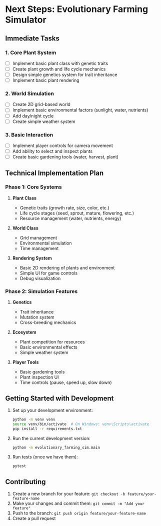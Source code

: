 # Next Steps: Evolutionary Farming Simulator

## Immediate Tasks

### 1. Core Plant System
- [ ] Implement basic plant class with genetic traits
- [ ] Create plant growth and life cycle mechanics
- [ ] Design simple genetics system for trait inheritance
- [ ] Implement basic plant rendering

### 2. World Simulation
- [ ] Create 2D grid-based world
- [ ] Implement basic environmental factors (sunlight, water, nutrients)
- [ ] Add day/night cycle
- [ ] Create simple weather system

### 3. Basic Interaction
- [ ] Implement player controls for camera movement
- [ ] Add ability to select and inspect plants
- [ ] Create basic gardening tools (water, harvest, plant)

## Technical Implementation Plan

### Phase 1: Core Systems
1. **Plant Class**
   - Genetic traits (growth rate, size, color, etc.)
   - Life cycle stages (seed, sprout, mature, flowering, etc.)
   - Resource management (water, nutrients, energy)

2. **World Class**
   - Grid management
   - Environmental simulation
   - Time management

3. **Rendering System**
   - Basic 2D rendering of plants and environment
   - Simple UI for game controls
   - Debug visualization

### Phase 2: Simulation Features
1. **Genetics**
   - Trait inheritance
   - Mutation system
   - Cross-breeding mechanics

2. **Ecosystem**
   - Plant competition for resources
   - Basic environmental effects
   - Simple weather system

3. **Player Tools**
   - Basic gardening tools
   - Plant inspection UI
   - Time controls (pause, speed up, slow down)

## Getting Started with Development

1. Set up your development environment:
   ```bash
   python -m venv venv
   source venv/bin/activate  # On Windows: venv\Scripts\activate
   pip install -r requirements.txt
   ```

2. Run the current development version:
   ```bash
   python -m evolutionary_farming_sim.main
   ```

3. Run tests (once we have them):
   ```bash
   pytest
   ```

## Contributing
1. Create a new branch for your feature: `git checkout -b feature/your-feature-name`
2. Make your changes and commit them: `git commit -m "Add your feature"`
3. Push to the branch: `git push origin feature/your-feature-name`
4. Create a pull request
